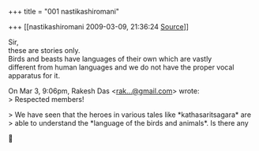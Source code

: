 +++
title = "001 nastikashiromani"

+++
[[nastikashiromani	2009-03-09, 21:36:24 [Source](https://groups.google.com/g/bvparishat/c/_Uyc_LSnqNM)]]



Sir,  
these are stories only.  
Birds and beasts have languages of their own which are vastly  
different from human languages and we do not have the proper vocal  
apparatus for it.  

  
On Mar 3, 9:06pm, Rakesh Das \<[rak...@gmail.com]()\> wrote:  
\> Respected members!  

\>  We have seen that the heroes in various tales like \*kathasaritsagara\* are  
\> able to understand the \*language of the birds and animals\*. Is there any  



